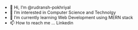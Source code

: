 - 👋 Hi, I’m @rudransh-pokhriyal
- 👀 I’m interested in Computer Science and Technolgy
- 🌱 I’m currently learning Web Development using MERN stack
- 📫 How to reach me ... <link href="https://www.linkedin.com/in/rudransh-pokhriyal-79a71615b/" target="_blank"> Linkedin </link> 

<!---
rudransh-pokhriyal/rudransh-pokhriyal is a ✨ special ✨ repository because its `README.md` (this file) appears on your GitHub profile.
You can click the Preview link to take a look at your changes.
--->
